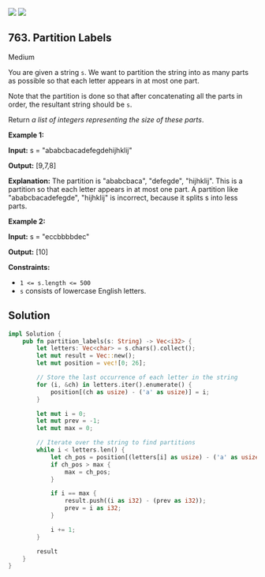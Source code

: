 [![](https://img.shields.io/github/stars/javadev/LeetCode-in-All?label=Stars&style=flat-square)](https://github.com/javadev/LeetCode-in-All)
[![](https://img.shields.io/github/forks/javadev/LeetCode-in-All?label=Fork%20me%20on%20GitHub%20&style=flat-square)](https://github.com/javadev/LeetCode-in-All/fork)

## 763\. Partition Labels

Medium

You are given a string `s`. We want to partition the string into as many parts as possible so that each letter appears in at most one part.

Note that the partition is done so that after concatenating all the parts in order, the resultant string should be `s`.

Return _a list of integers representing the size of these parts_.

**Example 1:**

**Input:** s = "ababcbacadefegdehijhklij"

**Output:** [9,7,8]

**Explanation:** The partition is "ababcbaca", "defegde", "hijhklij". This is a partition so that each letter appears in at most one part. A partition like "ababcbacadefegde", "hijhklij" is incorrect, because it splits s into less parts.

**Example 2:**

**Input:** s = "eccbbbbdec"

**Output:** [10]

**Constraints:**

*   `1 <= s.length <= 500`
*   `s` consists of lowercase English letters.

## Solution

```rust
impl Solution {
    pub fn partition_labels(s: String) -> Vec<i32> {
        let letters: Vec<char> = s.chars().collect();
        let mut result = Vec::new();
        let mut position = vec![0; 26];

        // Store the last occurrence of each letter in the string
        for (i, &ch) in letters.iter().enumerate() {
            position[(ch as usize) - ('a' as usize)] = i;
        }

        let mut i = 0;
        let mut prev = -1;
        let mut max = 0;

        // Iterate over the string to find partitions
        while i < letters.len() {
            let ch_pos = position[(letters[i] as usize) - ('a' as usize)];
            if ch_pos > max {
                max = ch_pos;
            }

            if i == max {
                result.push((i as i32) - (prev as i32));
                prev = i as i32;
            }

            i += 1;
        }

        result
    }
}
```